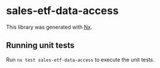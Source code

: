 # sales-etf-data-access

This library was generated with [Nx](https://nx.dev).

## Running unit tests

Run `nx test sales-etf-data-access` to execute the unit tests.
